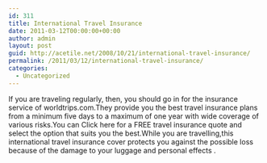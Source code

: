 ```yaml
---
id: 311
title: International Travel Insurance
date: 2011-03-12T00:00:00+00:00
author: admin
layout: post
guid: http://acetile.net/2008/10/21/international-travel-insurance/
permalink: /2011/03/12/international-travel-insurance/
categories:
  - Uncategorized
---
```

If you are traveling regularly, then, you should go in for the insurance service of worldtrips.com.They provide you the best travel insurance plans from a minimum five days to a maximum of one year with wide coverage of various risks.You can Click here for a FREE travel insurance quote and select the option that suits you the best.While you are travelling,this international travel insurance cover protects you against the possible loss because of the damage to your luggage and personal effects .